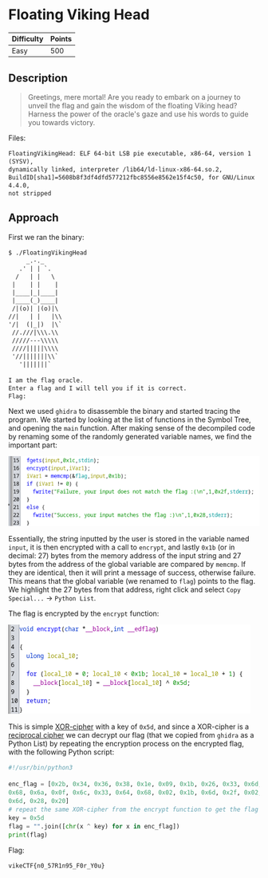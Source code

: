 # Floating Viking Head

| Difficulty | Points |
| ---------- | ------ |
| Easy       | 500    |


## Description

> Greetings, mere mortal! Are you ready to embark on a journey to unveil the
> flag and gain the wisdom of the floating Viking head? Harness the power of
> the oracle's gaze and use his words to guide you towards victory.

Files:

```
FloatingVikingHead: ELF 64-bit LSB pie executable, x86-64, version 1 (SYSV),
dynamically linked, interpreter /lib64/ld-linux-x86-64.so.2,
BuildID[sha1]=5608b8f3df4dfd577212fbc8556e8562e15f4c50, for GNU/Linux 4.4.0,
not stripped
```

## Approach

First we ran the binary:

```
$ ./FloatingVikingHead
     _.-._
   .' | | `.
  /   | |   \
 |    | |    |
 |____|_|____|
 |____(_)____|
 /|(o)| |(o)|\
//|   | |   |\\
'/|  (|_|)  |\`
 //.///|\\\.\\
 /////---\\\\\
 ////|||||\\\\
 '//|||||||\\`
   '|||||||`

I am the flag oracle.
Enter a flag and I will tell you if it is correct.
Flag: 
```

Next we used `ghidra` to disassemble the binary and started tracing the
program. We started by looking at the list of functions in the Symbol Tree, and
opening the `main` function. After making sense of the decompiled code by
renaming some of the randomly generated variable names, we find the important
part:

![](./functions.png)

Essentially, the string inputted by the user is stored in the variable named
`input`, it is then encrypted with a call to `encrypt`, and lastly `0x1b` (or
in decimal: 27) bytes from the memory address of the input string and 27 bytes
from the address of the global variable are compared by `memcmp`. If they are
identical, then it will print a message of success, otherwise failure. This
means that the global variable (we renamed to `flag`) points to the flag. We
highlight the 27 bytes from that address, right click and select `Copy
Special...` -> `Python List`.

The flag is encrypted by the `encrypt` function:

![](./encrypt.png)

This is simple [XOR-cipher](https://en.wikipedia.org/wiki/XOR_cipher) with a
key of `0x5d`, and since a XOR-cipher is a [reciprocal
cipher](https://en.wikipedia.org/wiki/Symmetric-key_algorithm#Reciprocal_cipher)
we can decrypt our flag (that we copied from `ghidra` as a Python List) by
repeating the encryption process on the encrypted flag, with the following
Python script:

```py
#!/usr/bin/python3

enc_flag = [0x2b, 0x34, 0x36, 0x38, 0x1e, 0x09, 0x1b, 0x26, 0x33, 0x6d, 0x02,
0x68, 0x6a, 0x0f, 0x6c, 0x33, 0x64, 0x68, 0x02, 0x1b, 0x6d, 0x2f, 0x02, 0x04,
0x6d, 0x28, 0x20]
# repeat the same XOR-cipher from the encrypt function to get the flag
key = 0x5d
flag = "".join([chr(x ^ key) for x in enc_flag])
print(flag)
```

Flag:

```
vikeCTF{n0_57R1n95_F0r_Y0u}
```

